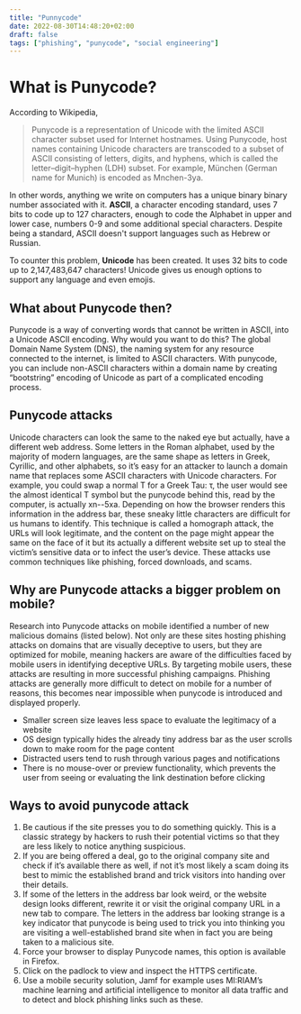 ```yaml
---
title: "Punnycode"
date: 2022-08-30T14:48:20+02:00
draft: false
tags: ["phishing", "punycode", "social engineering"]
---
```


# What is Punycode?

According to Wikipedia,

> Punycode is a representation of Unicode with the limited ASCII character subset used for Internet hostnames. Using Punycode, host names containing Unicode characters are transcoded to a subset of ASCII consisting of letters, digits, and hyphens, which is called the letter–digit–hyphen (LDH) subset. For example, München (German name for Munich) is encoded as Mnchen-3ya.

In other words, anything we write on computers has a unique binary binary number associated with it. **ASCII**, a character encoding standard, uses 7 bits to code up to 127 characters, enough to code the Alphabet in upper and lower case, numbers 0-9 and some additional special characters. Despite being a standard, ASCII doesn't support languages such as Hebrew or Russian.

To counter this problem, **Unicode** has been created. It uses 32 bits to code up to 2,147,483,647 characters! Unicode gives us enough options to support any language and even emojis.

## What about Punycode then?

Punycode is a way of converting words that cannot be written in ASCII, into a Unicode ASCII encoding. Why would you want to do this? The global Domain Name System (DNS), the naming system for any resource connected to the internet, is limited to ASCII characters. With punycode, you can include non-ASCII characters within a domain name by creating “bootstring” encoding of Unicode as part of a complicated encoding process.

## Punycode attacks

Unicode characters can look the same to the naked eye but actually, have a different web address. Some letters in the Roman alphabet, used by the majority of modern languages, are the same shape as letters in Greek, Cyrillic, and other alphabets, so it’s easy for an attacker to launch a domain name that replaces some ASCII characters with Unicode characters. For example, you could swap a normal T for a Greek Tau: τ, the user would see the almost identical T symbol but the punycode behind this, read by the computer, is actually xn--5xa. Depending on how the browser renders this information in the address bar, these sneaky little characters are difficult for us humans to identify.
This technique is called a homograph attack, the URLs will look legitimate, and the content on the page might appear the same on the face of it but its actually a different website set up to steal the victim’s sensitive data or to infect the user’s device. These attacks use common techniques like phishing, forced downloads, and scams.

## Why are Punycode attacks a bigger problem on mobile?

Research into Punycode attacks on mobile identified a number of new malicious domains (listed below). Not only are these sites hosting phishing attacks on domains that are visually deceptive to users, but they are optimized for mobile, meaning hackers are aware of the difficulties faced by mobile users in identifying deceptive URLs. By targeting mobile users, these attacks are resulting in more successful phishing campaigns.
Phishing attacks are generally more difficult to detect on mobile for a number of reasons, this becomes near impossible when punycode is introduced and displayed properly.

- Smaller screen size leaves less space to evaluate the legitimacy of a website
- OS design typically hides the already tiny address bar as the user scrolls down to make room for the page content
- Distracted users tend to rush through various pages and notifications
- There is no mouse-over or preview functionality, which prevents the user from seeing or evaluating the link destination before clicking

## Ways to avoid punycode attack

1. Be cautious if the site presses you to do something quickly. This is a classic strategy by hackers to rush their potential victims so that they are less likely to notice anything suspicious.
2. If you are being offered a deal, go to the original company site and check if it’s available there as well, if not it’s most likely a scam doing its best to mimic the established brand and trick visitors into handing over their details.
3. If some of the letters in the address bar look weird, or the website design looks different, rewrite it or visit the original company URL in a new tab to compare. The letters in the address bar looking strange is a key indicator that punycode is being used to trick you into thinking you are visiting a well-established brand site when in fact you are being taken to a malicious site.
4. Force your browser to display Punycode names, this option is available in Firefox.
5. Click on the padlock to view and inspect the HTTPS certificate.
6. Use a mobile security solution, Jamf for example uses MI:RIAM’s machine learning and artificial intelligence to monitor all data traffic and to detect and block phishing links such as these.
